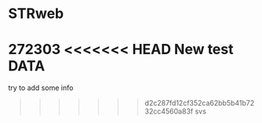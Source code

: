 # STRweb
272303
<<<<<<< HEAD
New test DATA
=======
try to add some info
>>>>>>> d2c287fd12cf352ca62bb5b41b7232cc4560a83f
svs
